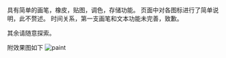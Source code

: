 具有简单的画笔，橡皮，贴图，调色，存储功能。
页面中对各图标进行了简单说明，此不赘述。
时间关系，第一支画笔和文本功能未完善，致歉。

其余请随意探索。

附效果图如下
![paint](https://user-images.githubusercontent.com/90584636/138595800-da480095-5f3d-416a-9049-b29a1daa741b.jpg)

